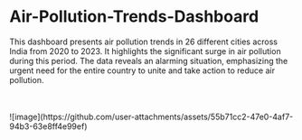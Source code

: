 # Air-Pollution-Trends-Dashboard
This dashboard presents air pollution trends in 26 different cities across India from 2020 to 2023. It highlights the significant surge in air pollution during this period. The data reveals an alarming situation, emphasizing the urgent need for the entire country to unite and take action to reduce air pollution.

<br>
<br>
![image](https://github.com/user-attachments/assets/55b71cc2-47e0-4af7-94b3-63e8ff4e99ef)

